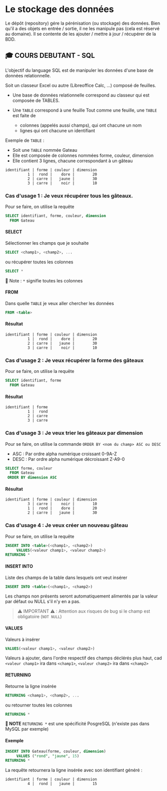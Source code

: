 # Le stockage des données

Le dépôt (repository) gére la pérénisation (ou stockage) des données.
Bien qu'il a des objets en entrée / sortie, il ne les manipule pas (cela est réservé au domaine).
Il se contente de les ajouter / mettre à jour / récupérer de la BDD.

## 🎓 COURS DEBUTANT - SQL

L'objectif du language SQL est de manipuler les données d'une base de données relationnelle.

Soit un classeur Excel ou autre (Libreoffice Calc, ...) composé de feuilles.

* Une base de données relationnelle correspond au classeur qui est composée de TABLES.

* Une `TABLE` correspond à une feuille
Tout comme une feuille, une `TABLE` est faite de
  - colonnes (appelés aussi champs), qui ont chacune un nom
  - lignes qui ont chacune un identifiant

Exemple de `TABLE` :

- Soit une `TABLE` nommée Gateau
- Elle est composée de colonnes nommées forme, couleur, dimension
- Elle contient 3 lignes, chacune correspondant à un gâteau

```
identifiant | forme | couleur | dimension
          1 |  rond |    dore |        20
          2 | carre |   jaune |        30
          3 | carre |    noir |        10
```

### Cas d'usage 1 : Je veux récupérer tous les gâteaux.

Pour se faire, on utilise la requête

```sql
SELECT identifiant, forme, couleur, dimension
  FROM Gateau
```

#### SELECT
Sélectionner les champs que je souhaite
```sql
SELECT <champ1>, <champ2>, ...
```
ou récupérer toutes les colonnes
```sql
SELECT *
```
📝 Note : `*` signifie toutes les colonnes

#### FROM
Dans quelle `TABLE` je veux aller chercher les données
```sql
FROM <table>
```

#### Résultat

```
identifiant | forme | couleur | dimension
          1 |  rond |    dore |        20
          2 | carre |   jaune |        30
          3 | carre |    noir |        10
```

### Cas d'usage 2 : Je veux récupérer la forme des gâteaux

Pour se faire, on utilise la requête

```sql
SELECT identifiant, forme
  FROM Gateau
```

#### Résultat

```
identifiant | forme
          1 |  rond
          2 | carre
          3 | carre
```

### Cas d'usage 3 : Je veux trier les gâteaux par dimension

Pour se faire, on utilise la commande `ORDER BY <nom du champ> ASC ou DESC`
- ASC : Par ordre alpha numérique croissant 0-9A-Z
- DESC : Par ordre alpha numérique décroissant Z-A9-0

```sql
SELECT forme, couleur
  FROM Gateau
 ORDER BY dimension ASC
```

#### Résultat

```
identifiant | forme | couleur | dimension
          3 | carre |    noir |        10
          1 |  rond |    dore |        20
          2 | carre |   jaune |        30
```

### Cas d'usage 4 : Je veux créer un nouveau gâteau

Pour se faire, on utilise la requête

```sql
INSERT INTO <table>(<champ1>, <champ2>)
     VALUES(<valeur champ1>, <valeur champ2>)
RETURNING *
```

#### INSERT INTO
Liste des champs de la table dans lesquels ont veut insérer
```sql
INSERT INTO <table>(<champ1>, <champ2>)
```

Les champs non présents seront automatiquement alimentés par la valeur par défaut ou NULL s'il n'y en a pas.

> ⚠ IMPORTANT ⚠ : Attention aux risques de bug si le champ est obligatoire (`NOT NULL`)

#### VALUES
Valeurs à insérer

```sql
VALUES(<valeur champ1>, <valeur champ2>)
```

Valeurs à ajouter, dans l'ordre respectif des champs déclérés plus haut, cad `<valeur champ1>` ira dans `<champ1>`, `<valeur champ2>` ira dans `<champ2>`

#### RETURNING
Retourne la ligne insérée

```sql
RETURNING <champ1>, <champ2>, ...
```

ou retourner toutes les colonnes

```sql
RETURNING *
```

**📝 NOTE**
`RETURNING *` est une spécificité PosgreSQL (n'existe pas dans MySQL par exemple)

#### Exemple
```sql
INSERT INTO Gateau(forme, couleur, dimension)
     VALUES ("rond", "jaune", 15)
RETURNING *
```

La requête retournera la ligne insérée avec son identifiant généré :

```
identifiant | forme | couleur | dimension
          4 |  rond |   jaune |        15
```
